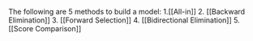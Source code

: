 The following are 5 methods to build a model:
	1.[[All-in]]
	2. [[Backward Elimination]]
	3. [[Forward Selection]]
	4. [[Bidirectional Elimination]]
	5. [[Score Comparison]]

